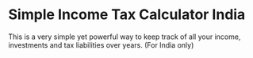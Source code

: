# Simple Income Tax Calculator India
This is a very simple yet powerful way to keep track of all your income, investments and tax liabilities over years. (For India only)
